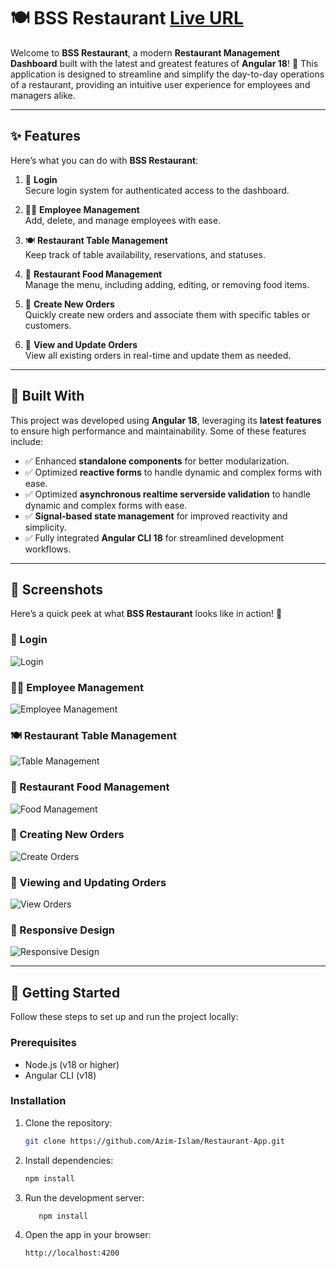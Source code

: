 # 🍽️ BSS Restaurant [Live URL](https://restaurant.azimdev.me/)

Welcome to **BSS Restaurant**, a modern **Restaurant Management Dashboard** built with the latest and greatest features of **Angular 18**! 🚀 This application is designed to streamline and simplify the day-to-day operations of a restaurant, providing an intuitive user experience for employees and managers alike. 

---

## ✨ Features

Here’s what you can do with **BSS Restaurant**:

1. 🔐 **Login**  
   Secure login system for authenticated access to the dashboard.

2. 🧑‍💼 **Employee Management**  
   Add, delete, and manage employees with ease.

3. 🍽️ **Restaurant Table Management**  
   Keep track of table availability, reservations, and statuses.

4. 🍔 **Restaurant Food Management**  
   Manage the menu, including adding, editing, or removing food items.

5. 🛒 **Create New Orders**  
   Quickly create new orders and associate them with specific tables or customers.

6. 📜 **View and Update Orders**  
   View all existing orders in real-time and update them as needed.

---

## 🔧 Built With 

This project was developed using **Angular 18**, leveraging its **latest features** to ensure high performance and maintainability. Some of these features include:

- ✅ Enhanced **standalone components** for better modularization.
- ✅ Optimized **reactive forms** to handle dynamic and complex forms with ease.
- ✅ Optimized **asynchronous realtime serverside validation** to handle dynamic and complex forms with ease.
- ✅ **Signal-based state management** for improved reactivity and simplicity.
- ✅ Fully integrated **Angular CLI 18** for streamlined development workflows.

---

## 📸 Screenshots

Here’s a quick peek at what **BSS Restaurant** looks like in action! 🎉

### 🔐 Login
![Login](https://i.ibb.co.com/fSGFyCM/1.png)

### 🧑‍💼 Employee Management
![Employee Management](https://i.ibb.co.com/123kC8X/2.png)

### 🍽️ Restaurant Table Management
![Table Management](https://i.ibb.co.com/m8KK7JX/3.png)

### 🍔 Restaurant Food Management
![Food Management](https://i.ibb.co.com/CwpYQjc/4.png==500x720)

### 🛒 Creating New Orders
![Create Orders](https://i.ibb.co.com/hWz4GvH/5.png)

### 📜 Viewing and Updating Orders
![View Orders](https://i.ibb.co.com/jLzfq9x/6.png)

### 📱 Responsive Design
![Responsive Design](https://i.ibb.co.com/dKjtpVG/7.png==500x720)


---

## 🚀 Getting Started

Follow these steps to set up and run the project locally:

### Prerequisites
- Node.js (v18 or higher)  
- Angular CLI (v18)  

### Installation

1. Clone the repository:
   ```bash
   git clone https://github.com/Azim-Islam/Restaurant-App.git
   ```
2. Install dependencies:
     ```bash
     npm install
     ```
3. Run the development server:
    ```bash
       npm install
    ```
5. Open the app in your browser:
     ```bash
     http://localhost:4200
     ```
